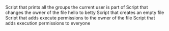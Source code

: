 Script that prints all the groups the current user is part of
Script that changes the owner of the file hello to betty
Script that creates an empty file
Script that adds execute permissions to the owner of the file
Script that adds execution permissions to everyone
